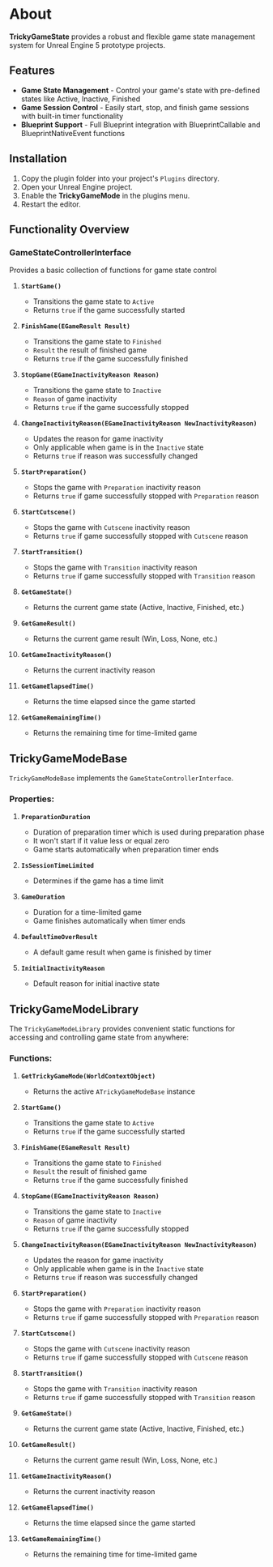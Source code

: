 # About

**TrickyGameState** provides a robust and flexible game state management system for Unreal Engine 5 prototype projects.

## Features

- **Game State Management** - Control your game's state with pre-defined states like Active, Inactive, Finished 
- **Game Session Control** - Easily start, stop, and finish game sessions with built-in timer functionality
- **Blueprint Support** - Full Blueprint integration with BlueprintCallable and BlueprintNativeEvent functions

## Installation

1. Copy the plugin folder into your project's `Plugins` directory.
2. Open your Unreal Engine project.
3. Enable the **TrickyGameMode** in the plugins menu.
4. Restart the editor.

## Functionality Overview

### GameStateControllerInterface

Provides a basic collection of functions for game state control

1. **`StartGame()`**
    - Transitions the game state to `Active`
    - Returns `true` if the game successfully started

2. **`FinishGame(EGameResult Result)`**
    - Transitions the game state to `Finished`
    - `Result` the result of finished game
    - Returns `true` if the game successfully finished

3. **`StopGame(EGameInactivityReason Reason)`**
    - Transitions the game state to `Inactive`
    - `Reason` of game inactivity
    - Returns `true` if the game successfully stopped

4. **`ChangeInactivityReason(EGameInactivityReason NewInactivityReason)`**
    - Updates the reason for game inactivity
    - Only applicable when game is in the `Inactive` state
    - Returns `true` if reason was successfully changed

5. **`StartPreparation()`**
    - Stops the game with `Preparation` inactivity reason
    - Returns `true` if game successfully stopped with `Preparation` reason

6. **`StartCutscene()`**
    - Stops the game with `Cutscene` inactivity reason
    - Returns `true` if game successfully stopped with `Cutscene` reason

7. **`StartTransition()`**
    - Stops the game with `Transition` inactivity reason
    - Returns `true` if game successfully stopped with `Transition` reason

8. **`GetGameState()`**
    - Returns the current game state (Active, Inactive, Finished, etc.)

9. **`GetGameResult()`**
    - Returns the current game result (Win, Loss, None, etc.)

10. **`GetGameInactivityReason()`**
    - Returns the current inactivity reason

11. **`GetGameElapsedTime()`**
    - Returns the time elapsed since the game started

12. **`GetGameRemainingTime()`**
    - Returns the remaining time for time-limited game

## TrickyGameModeBase

`TrickyGameModeBase` implements the `GameStateControllerInterface`.

### Properties:
1. **`PreparationDuration`**
    - Duration of preparation timer which is used during preparation phase
    - It won't start if it value less or equal zero
    - Game starts automatically when preparation timer ends

2. **`IsSessionTimeLimited`**
    - Determines if the game has a time limit

3. **`GameDuration`**
    - Duration for a time-limited game
    - Game finishes automatically when timer ends

4. **`DefaultTimeOverResult`**
    - A default game result when game is finished by timer

5. **`InitialInactivityReason`**
    - Default reason for initial inactive state

## TrickyGameModeLibrary

The `TrickyGameModeLibrary` provides convenient static functions for accessing and controlling game state from anywhere:

### Functions:

1. **`GetTrickyGameMode(WorldContextObject)`**
    - Returns the active `ATrickyGameModeBase` instance

2. **`StartGame()`**
    - Transitions the game state to `Active`
    - Returns `true` if the game successfully started

3. **`FinishGame(EGameResult Result)`**
    - Transitions the game state to `Finished`
    - `Result` the result of finished game
    - Returns `true` if the game successfully finished

4. **`StopGame(EGameInactivityReason Reason)`**
    - Transitions the game state to `Inactive`
    - `Reason` of game inactivity
    - Returns `true` if the game successfully stopped

5. **`ChangeInactivityReason(EGameInactivityReason NewInactivityReason)`**
    - Updates the reason for game inactivity
    - Only applicable when game is in the `Inactive` state
    - Returns `true` if reason was successfully changed

6. **`StartPreparation()`**
    - Stops the game with `Preparation` inactivity reason
    - Returns `true` if game successfully stopped with `Preparation` reason

7. **`StartCutscene()`**
    - Stops the game with `Cutscene` inactivity reason
    - Returns `true` if game successfully stopped with `Cutscene` reason

8. **`StartTransition()`**
    - Stops the game with `Transition` inactivity reason
    - Returns `true` if game successfully stopped with `Transition` reason

9. **`GetGameState()`**
    - Returns the current game state (Active, Inactive, Finished, etc.)

10. **`GetGameResult()`**
    - Returns the current game result (Win, Loss, None, etc.)

11. **`GetGameInactivityReason()`**
    - Returns the current inactivity reason

12. **`GetGameElapsedTime()`**
    - Returns the time elapsed since the game started

13. **`GetGameRemainingTime()`**
    - Returns the remaining time for time-limited game

